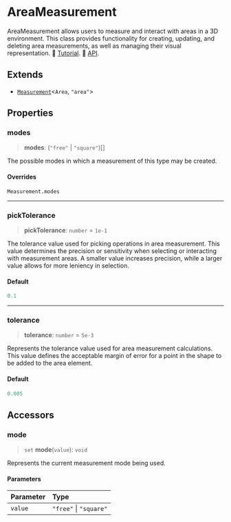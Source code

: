 # AreaMeasurement

AreaMeasurement allows users to measure and interact with areas in a 3D environment. This class provides functionality for creating, updating, and deleting area measurements, as well as managing their visual representation. 📕 [Tutorial](https://docs.thatopen.com/Tutorials/Components/Front/AreaMeasurement). 📘 [API](https://docs.thatopen.com/api/@thatopen/components-front/classes/AreaMeasurement).

## Extends

- [`Measurement`](Measurement.md)\<`Area`, `"area"`\>

## Properties

### modes

> **modes**: (`"free"` \| `"square"`)[]

The possible modes in which a measurement of this type may be created.

#### Overrides

`Measurement.modes`

***

### pickTolerance

> **pickTolerance**: `number` = `1e-1`

The tolerance value used for picking operations in area measurement.
This value determines the precision or sensitivity when selecting or interacting
with measurement areas. A smaller value increases precision, while a larger value
allows for more leniency in selection.

#### Default

```ts
0.1
```

***

### tolerance

> **tolerance**: `number` = `5e-3`

Represents the tolerance value used for area measurement calculations.
This value defines the acceptable margin of error for a point in the shape to be added to the area element.

#### Default

```ts
0.005
```

## Accessors

### mode

> `set` **mode**(`value`): `void`

Represents the current measurement mode being used.

#### Parameters

| Parameter | Type |
| :------ | :------ |
| `value` | `"free"` \| `"square"` |
